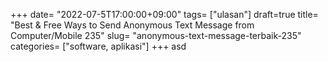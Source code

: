 +++
date= "2022-07-5T17:00:00+09:00"
tags= ["ulasan"]
draft=true
title= "Best & Free Ways to Send Anonymous Text Message from Computer/Mobile        235"
slug= "anonymous-text-message-terbaik-235"
categories= ["software, aplikasi"]
+++
asd
